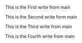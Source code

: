 This is the First write from main

This is the Second write form main

This is the Third write from main

This is the Fourth write from main
